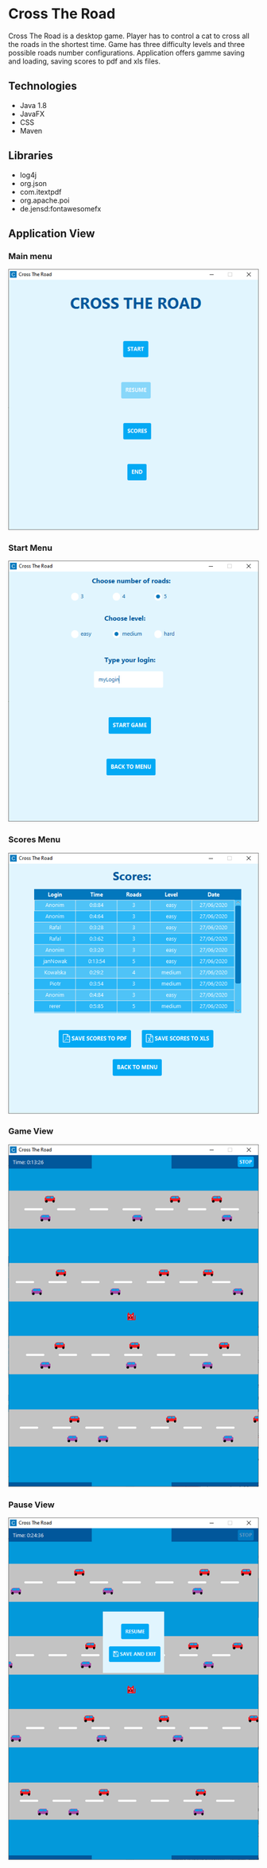 # Cross The Road
Cross The Road is a desktop game. Player has to control a cat to cross all the roads in the shortest time. Game has three difficulty levels and three possible roads number configurations. Application offers gamme saving and loading, saving scores to pdf and xls files.

## Technologies
* Java 1.8
* JavaFX
* CSS
* Maven

## Libraries
* log4j
* org.json
* com.itextpdf
* org.apache.poi 
* de.jensd:fontawesomefx

## Application View
### Main menu
![main menu view image](readmeImages/mainMenu.png)

### Start Menu
![start menu view image](readmeImages/startMenu.png)

### Scores Menu
![scores menu view image](readmeImages/scoresMenu.png)

### Game View
![game view image](readmeImages/gameView.png)

### Pause View
![pause view image](readmeImages/pauseView.png)
